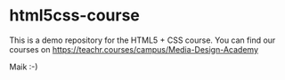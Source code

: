 # html5css-course

This is a demo repository for the HTML5 + CSS course.
You can find our courses on https://teachr.courses/campus/Media-Design-Academy

Maik :-)
